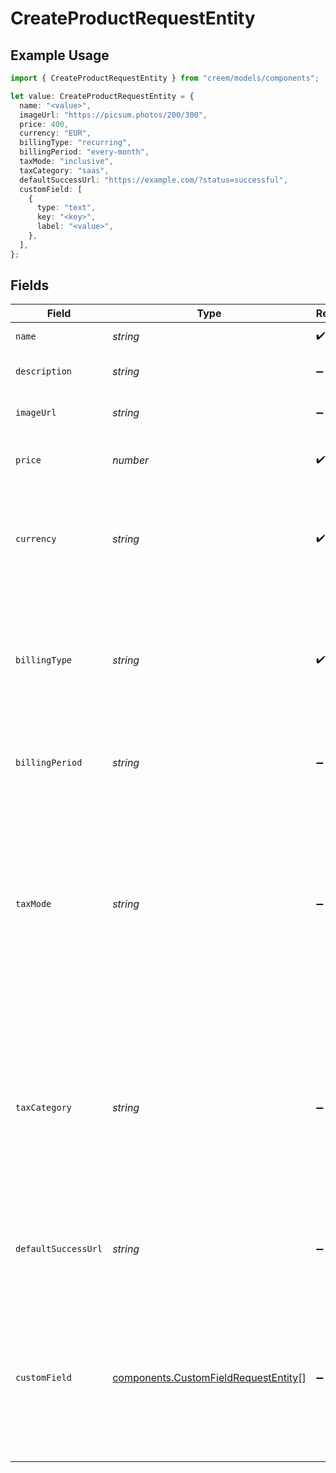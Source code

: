 # CreateProductRequestEntity

## Example Usage

```typescript
import { CreateProductRequestEntity } from "creem/models/components";

let value: CreateProductRequestEntity = {
  name: "<value>",
  imageUrl: "https://picsum.photos/200/300",
  price: 400,
  currency: "EUR",
  billingType: "recurring",
  billingPeriod: "every-month",
  taxMode: "inclusive",
  taxCategory: "saas",
  defaultSuccessUrl: "https://example.com/?status=successful",
  customField: [
    {
      type: "text",
      key: "<key>",
      label: "<value>",
    },
  ],
};
```

## Fields

| Field                                                                                                                                                                         | Type                                                                                                                                                                          | Required                                                                                                                                                                      | Description                                                                                                                                                                   | Example                                                                                                                                                                       |
| ----------------------------------------------------------------------------------------------------------------------------------------------------------------------------- | ----------------------------------------------------------------------------------------------------------------------------------------------------------------------------- | ----------------------------------------------------------------------------------------------------------------------------------------------------------------------------- | ----------------------------------------------------------------------------------------------------------------------------------------------------------------------------- | ----------------------------------------------------------------------------------------------------------------------------------------------------------------------------- |
| `name`                                                                                                                                                                        | *string*                                                                                                                                                                      | :heavy_check_mark:                                                                                                                                                            | Name of the product                                                                                                                                                           |                                                                                                                                                                               |
| `description`                                                                                                                                                                 | *string*                                                                                                                                                                      | :heavy_minus_sign:                                                                                                                                                            | Description of the product                                                                                                                                                    |                                                                                                                                                                               |
| `imageUrl`                                                                                                                                                                    | *string*                                                                                                                                                                      | :heavy_minus_sign:                                                                                                                                                            | URL of the product image                                                                                                                                                      | https://picsum.photos/200/300                                                                                                                                                 |
| `price`                                                                                                                                                                       | *number*                                                                                                                                                                      | :heavy_check_mark:                                                                                                                                                            | The price of the product in cents                                                                                                                                             | 400                                                                                                                                                                           |
| `currency`                                                                                                                                                                    | *string*                                                                                                                                                                      | :heavy_check_mark:                                                                                                                                                            | Three-letter ISO currency code, in uppercase. Must be a supported currency.                                                                                                   | EUR                                                                                                                                                                           |
| `billingType`                                                                                                                                                                 | *string*                                                                                                                                                                      | :heavy_check_mark:                                                                                                                                                            | Indicates the billing method for the customer. It can either be a `recurring` billing cycle or a `onetime` payment.                                                           | recurring                                                                                                                                                                     |
| `billingPeriod`                                                                                                                                                               | *string*                                                                                                                                                                      | :heavy_minus_sign:                                                                                                                                                            | Billing period, required if billing_type is recurring                                                                                                                         | every-month                                                                                                                                                                   |
| `taxMode`                                                                                                                                                                     | *string*                                                                                                                                                                      | :heavy_minus_sign:                                                                                                                                                            | Specifies the tax calculation mode for the transaction. If set to "inclusive," the tax is included in the price. If set to "exclusive," the tax is added on top of the price. | inclusive                                                                                                                                                                     |
| `taxCategory`                                                                                                                                                                 | *string*                                                                                                                                                                      | :heavy_minus_sign:                                                                                                                                                            | Categorizes the type of product or service for tax purposes. This helps determine the applicable tax rules based on the nature of the item or service.                        | saas                                                                                                                                                                          |
| `defaultSuccessUrl`                                                                                                                                                           | *string*                                                                                                                                                                      | :heavy_minus_sign:                                                                                                                                                            | The URL to which the user will be redirected after successfull payment.                                                                                                       | https://example.com/?status=successful                                                                                                                                        |
| `customField`                                                                                                                                                                 | [components.CustomFieldRequestEntity](../../models/components/customfieldrequestentity.md)[]                                                                                  | :heavy_minus_sign:                                                                                                                                                            | Collect additional information from your customer using custom fields during checkout. Up to 3 fields are supported.                                                          |                                                                                                                                                                               |